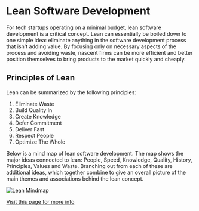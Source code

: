 # Lean Software Development

For tech startups operating on a minimal budget, lean software development is a critical concept.
Lean can essentially be boiled down to one simple idea: eliminate anything in the software development 
process that isn't adding value.  By focusing only on necessary aspects of the process and avoiding waste, 
nascent firms can be more efficient and better position themselves to bring products to the market quickly and cheaply.  

## Principles of Lean
Lean can be summarized by the following principles:

1. Eliminate Waste
2. Build Quality In
3. Create Knowledge
4. Defer Commitment
5. Deliver Fast
6. Respect People
7. Optimize The Whole


Below is a mind map of lean software development.  The map shows the major ideas connected to lean: People, Speed, Knowledge, Quality, History, Principles, Values and Waste.  Branching out from each of these are additional ideas, which together combine to give an overall picture of the main themes and associations behind the lean concept.  

![Lean Mindmap](https://sivajag2.files.wordpress.com/2009/07/leansoftwaredevelopment.png)


[Visit this page for more info](http://www.infoq.com/resource/articles/poppendieck-implementing-lean/en/resources/poppendieck_ch02.pdf)
